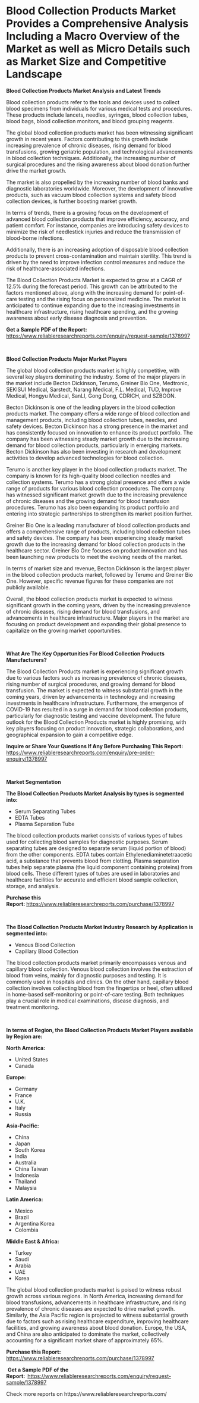<p><h1>Blood Collection Products Market Provides a Comprehensive Analysis Including a Macro Overview of the Market as well as Micro Details such as Market Size and Competitive Landscape</h1></p><p><strong>Blood Collection Products Market Analysis and Latest Trends</strong></p>
<p><p>Blood collection products refer to the tools and devices used to collect blood specimens from individuals for various medical tests and procedures. These products include lancets, needles, syringes, blood collection tubes, blood bags, blood collection monitors, and blood grouping reagents.</p><p>The global blood collection products market has been witnessing significant growth in recent years. Factors contributing to this growth include increasing prevalence of chronic diseases, rising demand for blood transfusions, growing geriatric population, and technological advancements in blood collection techniques. Additionally, the increasing number of surgical procedures and the rising awareness about blood donation further drive the market growth.</p><p>The market is also propelled by the increasing number of blood banks and diagnostic laboratories worldwide. Moreover, the development of innovative products, such as vacuum blood collection systems and safety blood collection devices, is further boosting market growth.</p><p>In terms of trends, there is a growing focus on the development of advanced blood collection products that improve efficiency, accuracy, and patient comfort. For instance, companies are introducing safety devices to minimize the risk of needlestick injuries and reduce the transmission of blood-borne infections.</p><p>Additionally, there is an increasing adoption of disposable blood collection products to prevent cross-contamination and maintain sterility. This trend is driven by the need to improve infection control measures and reduce the risk of healthcare-associated infections.</p><p>The Blood Collection Products Market is expected to grow at a CAGR of 12.5% during the forecast period. This growth can be attributed to the factors mentioned above, along with the increasing demand for point-of-care testing and the rising focus on personalized medicine. The market is anticipated to continue expanding due to the increasing investments in healthcare infrastructure, rising healthcare spending, and the growing awareness about early disease diagnosis and prevention.</p></p>
<p><strong>Get a Sample PDF of the Report:&nbsp;</strong> <a href="https://www.reliableresearchreports.com/enquiry/request-sample/1378997">https://www.reliableresearchreports.com/enquiry/request-sample/1378997</a></p>
<p>&nbsp;</p>
<p><strong>Blood Collection Products Major Market Players</strong></p>
<p><p>The global blood collection products market is highly competitive, with several key players dominating the industry. Some of the major players in the market include Becton Dickinson, Terumo, Greiner Bio One, Medtronic, SEKISUI Medical, Sarstedt, Narang Medical, F.L. Medical, TUD, Improve Medical, Hongyu Medical, SanLI, Gong Dong, CDRICH, and SZBOON.</p><p>Becton Dickinson is one of the leading players in the blood collection products market. The company offers a wide range of blood collection and management products, including blood collection tubes, needles, and safety devices. Becton Dickinson has a strong presence in the market and has consistently focused on innovation to enhance its product portfolio. The company has been witnessing steady market growth due to the increasing demand for blood collection products, particularly in emerging markets. Becton Dickinson has also been investing in research and development activities to develop advanced technologies for blood collection.</p><p>Terumo is another key player in the blood collection products market. The company is known for its high-quality blood collection needles and collection systems. Terumo has a strong global presence and offers a wide range of products for various blood collection procedures. The company has witnessed significant market growth due to the increasing prevalence of chronic diseases and the growing demand for blood transfusion procedures. Terumo has also been expanding its product portfolio and entering into strategic partnerships to strengthen its market position further.</p><p>Greiner Bio One is a leading manufacturer of blood collection products and offers a comprehensive range of products, including blood collection tubes and safety devices. The company has been experiencing steady market growth due to the increasing demand for blood collection products in the healthcare sector. Greiner Bio One focuses on product innovation and has been launching new products to meet the evolving needs of the market.</p><p>In terms of market size and revenue, Becton Dickinson is the largest player in the blood collection products market, followed by Terumo and Greiner Bio One. However, specific revenue figures for these companies are not publicly available.</p><p>Overall, the blood collection products market is expected to witness significant growth in the coming years, driven by the increasing prevalence of chronic diseases, rising demand for blood transfusions, and advancements in healthcare infrastructure. Major players in the market are focusing on product development and expanding their global presence to capitalize on the growing market opportunities.</p></p>
<p>&nbsp;</p>
<p><strong>What Are The Key Opportunities For Blood Collection Products Manufacturers?</strong></p>
<p><p>The Blood Collection Products market is experiencing significant growth due to various factors such as increasing prevalence of chronic diseases, rising number of surgical procedures, and growing demand for blood transfusion. The market is expected to witness substantial growth in the coming years, driven by advancements in technology and increasing investments in healthcare infrastructure. Furthermore, the emergence of COVID-19 has resulted in a surge in demand for blood collection products, particularly for diagnostic testing and vaccine development. The future outlook for the Blood Collection Products market is highly promising, with key players focusing on product innovation, strategic collaborations, and geographical expansion to gain a competitive edge.</p></p>
<p><strong>Inquire or Share Your Questions If Any Before Purchasing This Report:</strong> <a href="https://www.reliableresearchreports.com/enquiry/pre-order-enquiry/1378997">https://www.reliableresearchreports.com/enquiry/pre-order-enquiry/1378997</a></p>
<p>&nbsp;</p>
<p><strong>Market Segmentation</strong></p>
<p><strong>The Blood Collection Products Market Analysis by types is segmented into:</strong></p>
<p><ul><li>Serum Separating Tubes</li><li>EDTA Tubes</li><li>Plasma Separation Tube</li></ul></p>
<p><p>The blood collection products market consists of various types of tubes used for collecting blood samples for diagnostic purposes. Serum separating tubes are designed to separate serum (liquid portion of blood) from the other components. EDTA tubes contain Ethylenediaminetetraacetic acid, a substance that prevents blood from clotting. Plasma separation tubes help separate plasma (the liquid component containing proteins) from blood cells. These different types of tubes are used in laboratories and healthcare facilities for accurate and efficient blood sample collection, storage, and analysis.</p></p>
<p><strong>Purchase this Report:&nbsp;</strong><a href="https://www.reliableresearchreports.com/purchase/1378997">https://www.reliableresearchreports.com/purchase/1378997</a></p>
<p>&nbsp;</p>
<p><strong>The Blood Collection Products Market Industry Research by Application is segmented into:</strong></p>
<p><ul><li>Venous Blood Collection</li><li>Capillary Blood Collection</li></ul></p>
<p><p>The blood collection products market primarily encompasses venous and capillary blood collection. Venous blood collection involves the extraction of blood from veins, mainly for diagnostic purposes and testing. It is commonly used in hospitals and clinics. On the other hand, capillary blood collection involves collecting blood from the fingertips or heel, often utilized in home-based self-monitoring or point-of-care testing. Both techniques play a crucial role in medical examinations, disease diagnosis, and treatment monitoring.</p></p>
<p>&nbsp;</p>
<p><strong>In terms of Region, the Blood Collection Products Market Players available by Region are:</strong></p>
<p>
    <p> <strong> North America: </strong>
        <ul>
            <li>United States</li>
            <li>Canada</li>
        </ul>
        </p> 
    <p> <strong> Europe: </strong>
        <ul>
            <li>Germany</li>
            <li>France</li>
            <li>U.K.</li>
            <li>Italy</li>
            <li>Russia</li>
        </ul>
        </p> 
    <p> <strong> Asia-Pacific: </strong>
        <ul>
            <li>China</li>
            <li>Japan</li>
            <li>South Korea</li>
            <li>India</li>
            <li>Australia</li>
            <li>China Taiwan</li>
            <li>Indonesia</li>
            <li>Thailand</li>
            <li>Malaysia</li>
        </ul>
        </p> 
    <p> <strong> Latin America: </strong>
        <ul>
            <li>Mexico</li>
            <li>Brazil</li>
            <li>Argentina Korea</li>
            <li>Colombia</li>
        </ul>
        </p> 
    <p> <strong> Middle East & Africa: </strong>
        <ul>
            <li>Turkey</li>
            <li>Saudi</li>
            <li>Arabia</li>
            <li>UAE</li>
            <li>Korea</li>
        </ul>
    </p>
    </p>
<p><p>The global blood collection products market is poised to witness robust growth across various regions. In North America, increasing demand for blood transfusions, advancements in healthcare infrastructure, and rising prevalence of chronic diseases are expected to drive market growth. Similarly, the Asia Pacific region is projected to witness substantial growth due to factors such as rising healthcare expenditure, improving healthcare facilities, and growing awareness about blood donation. Europe, the USA, and China are also anticipated to dominate the market, collectively accounting for a significant market share of approximately 65%.</p></p>
<p><strong>Purchase this Report: </strong><a href="https://www.reliableresearchreports.com/purchase/1378997">https://www.reliableresearchreports.com/purchase/1378997</a></p>
<p>&nbsp;<strong>Get a Sample PDF of the Report:&nbsp;&nbsp;</strong><a href="https://www.reliableresearchreports.com/enquiry/request-sample/1378997">https://www.reliableresearchreports.com/enquiry/request-sample/1378997</a></p>
<p><strong></strong></p>
<p>Check more reports on https://www.reliableresearchreports.com/</p>